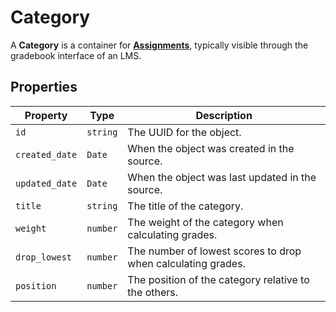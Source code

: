 # Category
A **Category** is a container for **[Assignments](assignment)**, typically visible through the gradebook interface of an LMS.

## Properties
| Property       | Type     | Description                                                  |
|----------------|----------|--------------------------------------------------------------|
| `id`           | `string` | The UUID for the object.                                     |
| `created_date` | `Date`   | When the object was created in the source.                   |
| `updated_date` | `Date`   | When the object was last updated in the source.              |
| `title`        | `string` | The title of the category.                                   |
| `weight`       | `number` | The weight of the category when calculating grades.          |
| `drop_lowest`  | `number` | The number of lowest scores to drop when calculating grades. |
| `position`     | `number` | The position of the category relative to the others.         |
